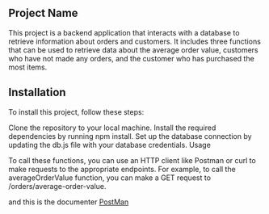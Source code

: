 ## Project Name

This project is a backend application that interacts with a database to retrieve information about orders and customers. It includes three functions that can be used to retrieve data about the average order value, customers who have not made any orders, and the customer who has purchased the most items.

## Installation

To install this project, follow these steps:

Clone the repository to your local machine.
Install the required dependencies by running npm install.
Set up the database connection by updating the db.js file with your database credentials.
Usage

To call these functions, you can use an HTTP client like Postman or curl to make requests to the appropriate endpoints. For example, to call the averageOrderValue function, you can make a GET request to /orders/average-order-value.

and this is the documenter
[PostMan](https://documenter.getpostman.com/view/30531907/2sA3QwbVKa)

